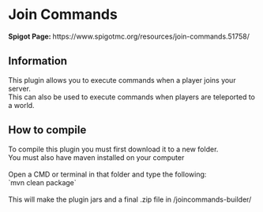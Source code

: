 <h1>Join Commands</h1>
<p><b>Spigot Page: </b>https://www.spigotmc.org/resources/join-commands.51758/</p>

<h2>Information</h2>
<p>
This plugin allows you to execute commands when a player joins your server.<br/>
This can also be used to execute commands when players are teleported to a world.
</p>

<h2>How to compile</h2>
<p>
To compile this plugin you must first download it to a new folder.<br/>
You must also have maven installed on your computer<br/>
<br/>
Open a CMD or terminal in that folder and type the following:<br/>
`mvn clean package`<br/>
<br/>
This will make the plugin jars and a final .zip file in /joincommands-builder/
</p>